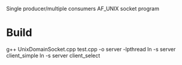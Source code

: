 Single producer/multiple consumers AF_UNIX socket program
# Build
  g++ UnixDomainSocket.cpp test.cpp -o server -lpthread
  ln -s server client_simple
  ln -s server client_select
